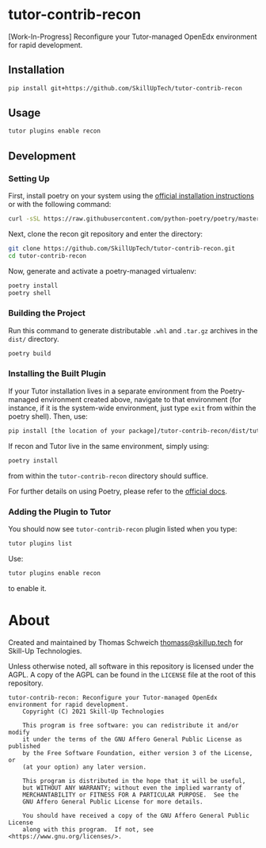 # tutor-contrib-recon
[Work-In-Progress] Reconfigure your Tutor-managed OpenEdx environment for rapid development.

Installation
------------

```bash
pip install git+https://github.com/SkillUpTech/tutor-contrib-recon
```

Usage
-----

```bash
tutor plugins enable recon
```

Development
-----------

### Setting Up

First, install poetry on your system using the [official installation instructions](https://python-poetry.org/docs/)
or with the following command:

```bash
curl -sSL https://raw.githubusercontent.com/python-poetry/poetry/master/install-poetry.py | python -
```

Next, clone the recon git repository and enter the directory:

```bash
git clone https://github.com/SkillUpTech/tutor-contrib-recon.git
cd tutor-contrib-recon
```

Now, generate and activate a poetry-managed virtualenv:

```bash
poetry install
poetry shell
```

### Building the Project

Run this command to generate distributable `.whl` and `.tar.gz` archives in the `dist/` directory.

```bash
poetry build
```

### Installing the Built Plugin

If your Tutor installation lives in a separate environment from the Poetry-managed environment created above,
navigate to that environment (for instance, if it is the system-wide environment, just type `exit` from within the poetry shell).
Then, use:

```bash
pip install [the location of your package]/tutor-contrib-recon/dist/tutor_recon-[your current version].whl
```

If recon and Tutor live in the same environment, simply using:

```bash
poetry install
```

from within the `tutor-contrib-recon` directory should suffice.

For further details on using Poetry, please refer to the [official docs](https://python-poetry.org/docs/).

### Adding the Plugin to Tutor

You should now see `tutor-contrib-recon` plugin listed when you type:

```bash
tutor plugins list
```

Use:

```bash
tutor plugins enable recon
```

to enable it.

# About

Created and maintained by Thomas Schweich <thomass@skillup.tech> for Skill-Up Technologies.

Unless otherwise noted, all software in this repository is licensed under the AGPL. 
A copy of the AGPL can be found in the `LICENSE` file at the root of this repository.

```
tutor-contrib-recon: Reconfigure your Tutor-managed OpenEdx environment for rapid development.
    Copyright (C) 2021 Skill-Up Technologies

    This program is free software: you can redistribute it and/or modify
    it under the terms of the GNU Affero General Public License as published
    by the Free Software Foundation, either version 3 of the License, or
    (at your option) any later version.

    This program is distributed in the hope that it will be useful,
    but WITHOUT ANY WARRANTY; without even the implied warranty of
    MERCHANTABILITY or FITNESS FOR A PARTICULAR PURPOSE.  See the
    GNU Affero General Public License for more details.

    You should have received a copy of the GNU Affero General Public License
    along with this program.  If not, see <https://www.gnu.org/licenses/>.
```
